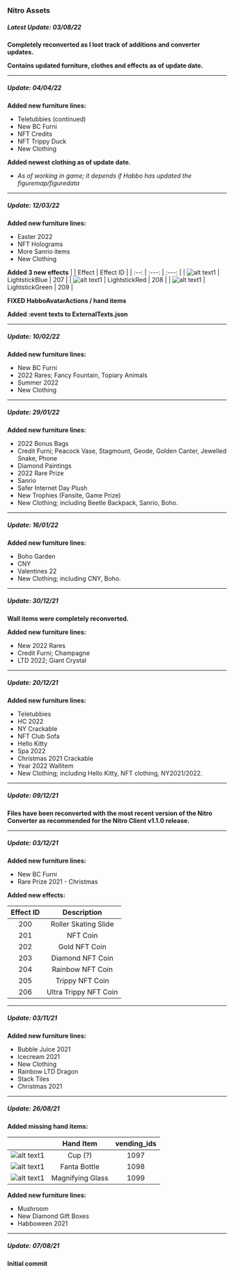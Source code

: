 ### Nitro Assets
##### Latest Update: 03/08/22
**Completely reconverted as I lost track of additions and converter updates.**

**Contains updated furniture, clothes and effects as of update date.**

---

##### Update: 04/04/22
**Added new furniture lines:**
- Teletubbies (continued)
- New BC Furni
- NFT Credits
- NFT Trippy Duck
- New Clothing

**Added newest clothing as of update date.**
- *As of working in game; it depends if Habbo has updated the figuremap/figuredata*

---

##### Update: 12/03/22
**Added new furniture lines:**
- Easter 2022
- NFT Holograms
- More Sanrio items
- New Clothing

**Added 3 new effects**
| | Effect | Effect ID |
| :--: | :---:     | :---:       |
| ![alt text1][effect207]  | LightstickBlue   | 207        |
| ![alt text1][effect208]  | LightstickRed | 208     |
| ![alt text1][effect209]  | LightstickGreen | 209 |

[effect207]: https://content.puhekupla.com/uploads/2022/02/Image-3.png
[effect208]: https://content.puhekupla.com/uploads/2022/02/Image-2-1.png
[effect209]: https://content.puhekupla.com/uploads/2022/02/Image-3-1.png

**FIXED HabboAvatarActions / hand items**

**Added :event texts to ExternalTexts.json**

---

##### Update: 10/02/22
**Added new furniture lines:**
- New BC Furni
- 2022 Rares; Fancy Fountain, Topiary Animals
- Summer 2022
- New Clothing

---

##### Update: 29/01/22
**Added new furniture lines:**
- 2022 Bonus Bags
- Credit Furni; Peacock Vase, Stagmount, Geode, Golden Canter, Jewelled Snake, Phone
- Diamond Paintings
- 2022 Rare Prize
- Sanrio
- Safer Internet Day Plush
- New Trophies (Fansite, Game Prize)
- New Clothing; including Beetle Backpack, Sanrio, Boho.

---

##### Update: 16/01/22
**Added new furniture lines:**
- Boho Garden
- CNY
- Valentines 22
- New Clothing; including CNY, Boho.

---

##### Update: 30/12/21
**Wall items were completely reconverted.**

**Added new furniture lines:**
- New 2022 Rares
- Credit Furni; Champagne
- LTD 2022; Giant Crystal

---

##### Update: 20/12/21
**Added new furniture lines:**
- Teletubbies
- HC 2022
- NY Crackable
- NFT Club Sofa
- Hello Kitty
- Spa 2022
- Christmas 2021 Crackable
- Year 2022 Wallitem
- New Clothing; including Hello Kitty, NFT clothing, NY2021/2022.

---

##### Update: 09/12/21
**Files have been reconverted with the most recent version of the Nitro Converter as recommended for the Nitro Client v1.1.0 release.**

---

##### Update: 03/12/21
**Added new furniture lines:**
- New BC Furni
- Rare Prize 2021 - Christmas

**Added new effects:**

| Effect ID | Description |
| :---: | :---: |
| 200 | Roller Skating Slide |
| 201 | NFT Coin |
| 202 | Gold NFT Coin |
| 203 | Diamond NFT Coin |
| 204 | Rainbow NFT Coin |
| 205 | Trippy NFT Coin |
| 206 | Ultra Trippy NFT Coin |

---

##### Update: 03/11/21
**Added new furniture lines:**
- Bubble Juice 2021
- Icecream 2021
- New Clothing
- Rainbow LTD Dragon
- Stack Tiles
- Christmas 2021

---

##### Update: 26/08/21
**Added missing hand items:**

| | Hand Item | vending_ids |
| :--: | :---:     | :---:       |
| ![alt text1][handitem1097]  | Cup (?)   | 1097        |
| ![alt text1][handitem1098]  | Fanta Bottle | 1098     |
| ![alt text1][handitem1099]  | Magnifying Glass | 1099 |

[handitem1097]: https://content.puhekupla.com/img/archive/item2_3.png
[handitem1098]: https://content.puhekupla.com/uploads/2021/03/Image-865.png
[handitem1099]: https://content.puhekupla.com/uploads/2021/03/Image-1691.png

**Added new furniture lines:**
- Mushroom
- New Diamond Gift Boxes
- Habboween 2021

---

##### Update: 07/08/21
**Initial commit**